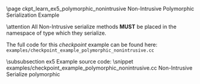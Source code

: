 \page ckpt_learn_ex5_polymorphic_nonintrusive Non-Intrusive Polymorphic Serialization Example

\attention All Non-Intrusive serialize methods <b>MUST</b> be placed in the namespace of type which they serialize.

The full code for this *checkpoint* example can be found here:
`examples/checkpoint_example_polymorphic_nonintrusive.cc`

\subsubsection ex5 Example source code:
\snippet examples/checkpoint_example_polymorphic_nonintrusive.cc Non-Intrusive Serialize polymorphic
